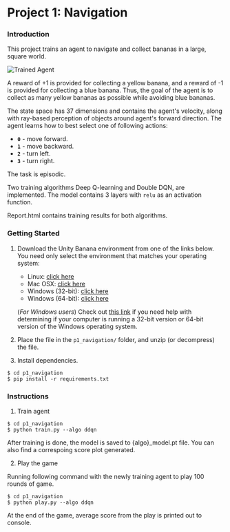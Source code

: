 [//]: # (Image References)

[image1]: https://user-images.githubusercontent.com/10624937/42135619-d90f2f28-7d12-11e8-8823-82b970a54d7e.gif "Trained Agent"

# Project 1: Navigation

### Introduction

This project trains an agent to navigate and collect bananas in a large, square world.  

![Trained Agent][image1]

A reward of +1 is provided for collecting a yellow banana, and a reward of -1 is provided for collecting a blue banana.  Thus, the goal of the agent is to collect as many yellow bananas as possible while avoiding blue bananas.  

The state space has 37 dimensions and contains the agent's velocity, along with ray-based perception of objects around agent's forward direction. The agent learns how to best select one of following actions:
- **`0`** - move forward.
- **`1`** - move backward.
- **`2`** - turn left.
- **`3`** - turn right.

The task is episodic.  

Two training algorithms Deep Q-learning and Double DQN, are implemented. The model contains 3 layers with `relu` as an activation function.

Report.html contains training results for both algorithms.

### Getting Started

1. Download the Unity Banana environment from one of the links below.  You need only select the environment that matches your operating system:
    - Linux: [click here](https://s3-us-west-1.amazonaws.com/udacity-drlnd/P1/Banana/Banana_Linux.zip)
    - Mac OSX: [click here](https://s3-us-west-1.amazonaws.com/udacity-drlnd/P1/Banana/Banana.app.zip)
    - Windows (32-bit): [click here](https://s3-us-west-1.amazonaws.com/udacity-drlnd/P1/Banana/Banana_Windows_x86.zip)
    - Windows (64-bit): [click here](https://s3-us-west-1.amazonaws.com/udacity-drlnd/P1/Banana/Banana_Windows_x86_64.zip)
    
    (_For Windows users_) Check out [this link](https://support.microsoft.com/en-us/help/827218/how-to-determine-whether-a-computer-is-running-a-32-bit-version-or-64) if you need help with determining if your computer is running a 32-bit version or 64-bit version of the Windows operating system.

2. Place the file in the `p1_navigation/` folder, and unzip (or decompress) the file. 

3. Install dependencies.
```
$ cd p1_navigation
$ pip install -r requirements.txt
```

### Instructions

1. Train agent
```
$ cd p1_navigation
$ python train.py --algo ddqn  
```
After training is done, the model is saved to {algo}_model.pt file. You can also find a correspoing score plot generated.

2. Play the game

Running following command with the newly training agent to play 100 rounds of game. 

```
$ cd p1_navigation
$ python play.py --algo ddqn   
```
At the end of the game, average score from the play is printed out to console.